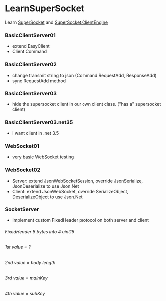 # LearnSuperSocket
Learn [SuperSocket](https://github.com/kerryjiang/SuperSocket) and [SuperSocket.ClientEngine](https://github.com/kerryjiang/SuperSocket.ClientEngine)

### BasicClientServer01
* extend EasyClient
* Client Command

### BasicClientServer02
* change transmit string to json (Command RequestAdd, ResponseAdd)
* sync RequestAdd method

### BasicClientServer03
*  hide the supersocket client in our own client class. ("has a" supersocket client)

### BasicClientServer03.net35
* i want client in .net 3.5

### WebSocket01
* very basic WebSocket testing

### WebSocket02
* Server: extend JsonWebSocketSession, override JsonSerialize, JsonDeserialize to use Json.Net
* Client: extend JsonWebSocket, override SerializeObject, DeserializeObject to use Json.Net

### SocketServer
* Implement custom FixedHeader protocol on both server and client
###### FixedHeader 8 bytes into 4 uint16
###### 1st value = ?
###### 2nd value = body length
###### 3rd value = mainKey
###### 4th value = subKey
